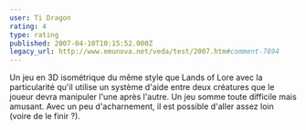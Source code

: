 ```yaml
---
user: Ti Dragon
rating: 4
type: rating
published: 2007-04-10T10:15:52.000Z
legacy_url: http://www.emunova.net/veda/test/2007.htm#comment-7894
---
```

Un jeu en 3D isométrique du même style que Lands of Lore avec la particularité qu'il utilise un système d'aide entre deux créatures que le joueur devra manipuler l'une après l'autre. Un jeu somme toute difficile mais amusant. Avec un peu d'acharnement, il est possible d'aller assez loin (voire de le finir ?).